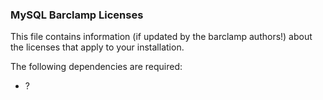 ### MySQL Barclamp Licenses

This file contains information (if updated by the barclamp authors!) about the licenses that apply to your installation.

The following dependencies are required:

* ?




